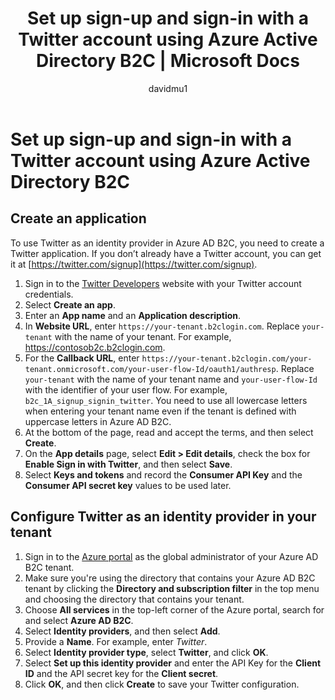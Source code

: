 ﻿---
title: Set up sign-up and sign-in with a Twitter account using Azure Active Directory B2C | Microsoft Docs
description: Provide sign-up and sign-in to customers with Twitter accounts in your applications using Azure Active Directory B2C.
services: active-directory-b2c
author: davidmu1
manager: mtillman

ms.service: active-directory
ms.workload: identity
ms.topic: conceptual
ms.date: 11/30/2018
ms.author: davidmu
ms.component: B2C
---

# Set up sign-up and sign-in with a Twitter account using Azure Active Directory B2C

## Create an application

To use Twitter as an identity provider in Azure AD B2C, you need to create a Twitter application. If you don’t already have a Twitter account, you can get it at [https://twitter.com/signup](https://twitter.com/signup).

1. Sign in to the [Twitter Developers](https://developer.twitter.com/en/apps) website with your Twitter account credentials.
2. Select  **Create an app**.
3. Enter an **App name** and an **Application description**.
4. In **Website URL**, enter `https://your-tenant.b2clogin.com`. Replace `your-tenant` with the name of your tenant. For example, https://contosob2c.b2clogin.com.
5. For the **Callback URL**, enter `https://your-tenant.b2clogin.com/your-tenant.onmicrosoft.com/your-user-flow-Id/oauth1/authresp`. Replace `your-tenant` with the name of your tenant name and `your-user-flow-Id` with the identifier of your user flow. For example, `b2c_1A_signup_signin_twitter`. You need to use all lowercase letters when entering your tenant name even if the tenant is defined with uppercase letters in Azure AD B2C.
6. At the bottom of the page, read and accept the terms, and then select **Create**.
7. On the **App details** page, select **Edit > Edit details**, check the box for **Enable Sign in with Twitter**, and then select **Save**.
8. Select **Keys and tokens** and record the **Consumer API Key** and the **Consumer API secret key** values to be used later.

## Configure Twitter as an identity provider in your tenant

1. Sign in to the [Azure portal](https://portal.azure.com/) as the global administrator of your Azure AD B2C tenant.
2. Make sure you're using the directory that contains your Azure AD B2C tenant by clicking the **Directory and subscription filter** in the top menu and choosing the directory that contains your tenant.
3. Choose **All services** in the top-left corner of the Azure portal, search for and select **Azure AD B2C**.
4. Select **Identity providers**, and then select **Add**.
5. Provide a **Name**. For example, enter *Twitter*.
6. Select **Identity provider type**, select **Twitter**, and click **OK**.
7. Select **Set up this identity provider** and enter the API Key for the **Client ID** and the API secret key for the **Client secret**.
8. Click **OK**, and then click **Create** to save your Twitter configuration.